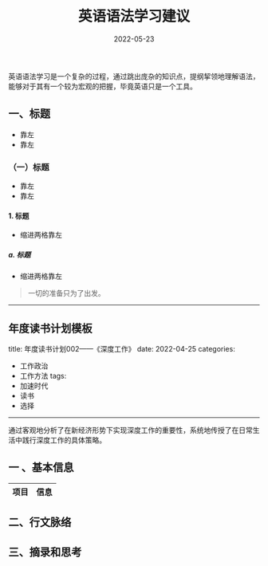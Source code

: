 ﻿---
title: 英语语法学习建议
date: 2022-05-23
categories:
   - 分类
   - 子分类
tags: 
   - 英语
   - 语法
   - 建议 
---

英语语法学习是一个复杂的过程，通过跳出庞杂的知识点，提纲挈领地理解语法，能够对于其有一个较为宏观的把握，毕竟英语只是一个工具。
<!-- more -->

## 一、标题
- 靠左
- 靠左
### （一）标题
- 靠左
- 靠左
#### 1. 标题
  - 缩进两格靠左

##### a. 标题
  - 缩进两格靠左

> 一切的准备只为了出发。


---------------------------


年度读书计划模板
---
title: 年度读书计划002——《深度工作》
date: 2022-04-25 
categories:
   - 工作政治
   - 工作方法
tags: 
   - 加速时代
   - 读书
   - 选择
---

通过客观地分析了在新经济形势下实现深度工作的重要性，系统地传授了在日常生活中践行深度工作的具体策略。
<!-- more -->

## 一 、基本信息
|项目|信息|
|:----:|----|

## 二、行文脉络

## 三、摘录和思考
